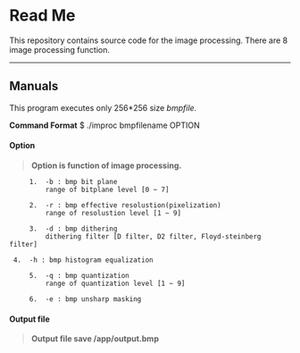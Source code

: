 Read Me
==========
This repository contains source code for the image processing.
There are 8 image processing function.

----------
Manuals
-------------

This program executes only 256*256 size *bmpfile*.

**Command Format**
 $ ./improc bmpfilename OPTION


  
#### <i class="icon-file"></i> **Option**
 >**Option is  function of image processing.**

				 
         1.  -b : bmp bit plane           
             range of bitplane level [0 ~ 7]
             
         2.  -r : bmp effective resolustion(pixelization)
             range of resolustion level [1 ~ 9]

         3.  -d : bmp dithering             
             dithering filter [D filter, D2 filter, Floyd-steinberg filter]
	 
	 4.  -h : bmp histogram equalization
	 
         5.  -q : bmp quantization                
             range of quantization level [1 ~ 9]

         6.  -e : bmp unsharp masking


#### <i class="icon-file"></i> **Output file**
> **Output file save /app/output.bmp**
                 
                  
     


